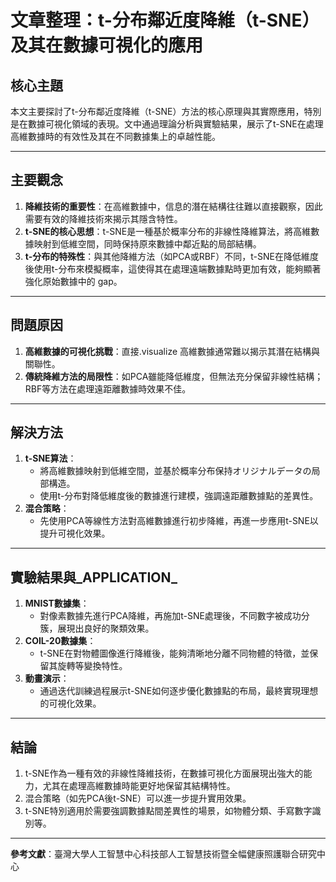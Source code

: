 # 文章整理：t-分布鄰近度降維（t-SNE）及其在數據可視化的應用

## 核心主題  
本文主要探討了t-分布鄰近度降維（t-SNE）方法的核心原理與其實際應用，特別是在數據可視化領域的表現。文中通過理論分析與實驗結果，展示了t-SNE在處理高維數據時的有效性及其在不同數據集上的卓越性能。

---

## 主要觀念  
1. **降維技術的重要性**：在高維數據中，信息的潛在結構往往難以直接觀察，因此需要有效的降維技術來揭示其隱含特性。  
2. **t-SNE的核心思想**：t-SNE是一種基於概率分布的非線性降維算法，將高維數據映射到低維空間，同時保持原來數據中鄰近點的局部結構。  
3. **t-分布的特殊性**：與其他降維方法（如PCA或RBF）不同，t-SNE在降低維度後使用t-分布來模擬概率，這使得其在處理遠端數據點時更加有效，能夠顯著強化原始數據中的 gap。  

---

## 問題原因  
1. **高維數據的可視化挑戰**：直接.visualize 高維數據通常難以揭示其潛在結構與關聯性。  
2. **傳統降維方法的局限性**：如PCA雖能降低維度，但無法充分保留非線性結構；RBF等方法在處理遠距離數據時效果不佳。  

---

## 解決方法  
1. **t-SNE算法**：  
   - 將高維數據映射到低維空間，並基於概率分布保持オリジナルデータの局部構造。  
   - 使用t-分布對降低維度後的數據進行建模，強調遠距離數據點的差異性。  
2. **混合策略**：  
   - 先使用PCA等線性方法對高維數據進行初步降維，再進一步應用t-SNE以提升可視化效果。  

---

## 實驗結果與_APPLICATION_  
1. **MNIST數據集**：  
   - 對像素數據先進行PCA降維，再施加t-SNE處理後，不同數字被成功分簇，展現出良好的聚類效果。  
2. **COIL-20數據集**：  
   - t-SNE在對物體圖像進行降維後，能夠清晰地分離不同物體的特徵，並保留其旋轉等變換特性。  
3. **動畫演示**：  
   - 通過迭代訓練過程展示t-SNE如何逐步優化數據點的布局，最終實現理想的可視化效果。  

---

## 結論  
1. t-SNE作為一種有效的非線性降維技術，在數據可視化方面展現出強大的能力，尤其在處理高維數據時能更好地保留其結構特性。  
2. 混合策略（如先PCA後t-SNE）可以進一步提升實用效果。  
3. t-SNE特別適用於需要強調數據點間差異性的場景，如物體分類、手寫數字識別等。

---

**參考文獻**：臺灣大學人工智慧中心科技部人工智慧技術暨全幅健康照護聯合研究中心